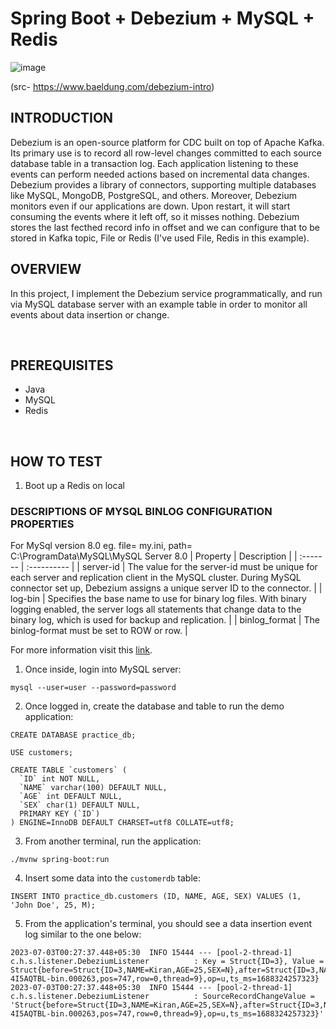 # Spring Boot + Debezium + MySQL + Redis
![image](https://github.com/HimanshBhatnagar/spring-boot-debezium/assets/36370178/5c134f87-12a2-48e7-9292-76ba22cc9afe)

(src- https://www.baeldung.com/debezium-intro)


## INTRODUCTION
Debezium is an open-source platform for CDC built on top of Apache Kafka. Its primary use is to record all row-level changes committed to each source database table in a transaction log. Each application listening to these events can perform needed actions based on incremental data changes.
Debezium provides a library of connectors, supporting multiple databases like MySQL, MongoDB, PostgreSQL, and others.
Moreover, Debezium monitors even if our applications are down. Upon restart, it will start consuming the events where it left off, so it misses nothing.
Debezium stores the last fecthed record info in offset and we can configure that to be stored in Kafka topic, File or Redis (I've used File, Redis in this example).
<br>

## OVERVIEW
In this project, I implement the Debezium service programmatically, and run via MySQL database server with an example table in order to monitor all events about data insertion or change.

<br>

## PREREQUISITES
- Java
- MySQL
- Redis

<br>

## HOW TO TEST
1. Boot up a Redis on local
   
### DESCRIPTIONS OF MYSQL BINLOG CONFIGURATION PROPERTIES
For MySql version 8.0 
eg. file= my.ini, path= C:\ProgramData\MySQL\MySQL Server 8.0
| Property | Description |
| :------- | :---------- |
| server-id | The value for the server-id must be unique for each server and replication client in the MySQL cluster. During MySQL connector set up, Debezium assigns a unique server ID to the connector. |
| log-bin | Specifies the base name to use for binary log files. With binary logging enabled, the server logs all statements that change data to the binary log, which is used for backup and replication. |
| binlog_format | The binlog-format must be set to ROW or row. |

For more information visit this [link](https://debezium.io/documentation/reference/stable/connectors/mysql.html#:~:text=Descriptions%20of%20MySQL%20binlog%20configuration%20properties).

1. Once inside, login into MySQL server:
```shell
mysql --user=user --password=password
```

2. Once logged in, create the database and table to run the demo application:
```shell
CREATE DATABASE practice_db;
```
```shell
USE customers;
```
```shell
CREATE TABLE `customers` (
  `ID` int NOT NULL,
  `NAME` varchar(100) DEFAULT NULL,
  `AGE` int DEFAULT NULL,
  `SEX` char(1) DEFAULT NULL,
  PRIMARY KEY (`ID`)
) ENGINE=InnoDB DEFAULT CHARSET=utf8 COLLATE=utf8;
```

3. From another terminal, run the application:
```shell
./mvnw spring-boot:run
```

4. Insert some data into the `customerdb` table:
```shell
INSERT INTO practice_db.customers (ID, NAME, AGE, SEX) VALUES (1, 'John Doe', 25, M);
```

5. From the application's terminal, you should see a data insertion event log similar to the one below:
```log
2023-07-03T00:27:37.448+05:30  INFO 15444 --- [pool-2-thread-1] c.h.s.listener.DebeziumListener          : Key = Struct{ID=3}, Value = Struct{before=Struct{ID=3,NAME=Kiran,AGE=25,SEX=N},after=Struct{ID=3,NAME=Kiran,AGE=25,SEX=O},source=Struct{version=1.9.3.Final,connector=mysql,name=mysql_localhost_connect,ts_ms=1688324257000,db=practice_db,table=customers,server_id=1,file=LAPTOP-4I5AQTBL-bin.000263,pos=747,row=0,thread=9},op=u,ts_ms=1688324257323}
2023-07-03T00:27:37.448+05:30  INFO 15444 --- [pool-2-thread-1] c.h.s.listener.DebeziumListener          : SourceRecordChangeValue = 'Struct{before=Struct{ID=3,NAME=Kiran,AGE=25,SEX=N},after=Struct{ID=3,NAME=Kiran,AGE=25,SEX=O},source=Struct{version=1.9.3.Final,connector=mysql,name=mysql_localhost_connect,ts_ms=1688324257000,db=practice_db,table=customers,server_id=1,file=LAPTOP-4I5AQTBL-bin.000263,pos=747,row=0,thread=9},op=u,ts_ms=1688324257323}'
```
